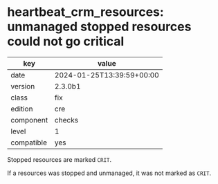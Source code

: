 [//]: # (werk v2)
# heartbeat_crm_resources: unmanaged stopped resources could not go critical

key        | value
---------- | ---
date       | 2024-01-25T13:39:59+00:00
version    | 2.3.0b1
class      | fix
edition    | cre
component  | checks
level      | 1
compatible | yes


Stopped resources are marked `CRIT`.

If a resources was stopped and unmanaged, it was not marked as `CRIT`.
